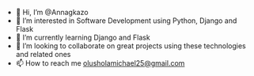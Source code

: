 - 👋 Hi, I’m @Annagkazo
- 👀 I’m interested in Software Development using Python, Django and Flask
- 🌱 I’m currently learning Django and Flask
- 💞️ I’m looking to collaborate on great projects using these technologies and related ones
- 📫 How to reach me olusholamichael25@gmail.com
<!---
Annagkazo/Annagkazo is a ✨ special ✨ repository because its `README.md` (this file) appears on your GitHub profile.
You can click the Preview link to take a look at your changes.
--->
